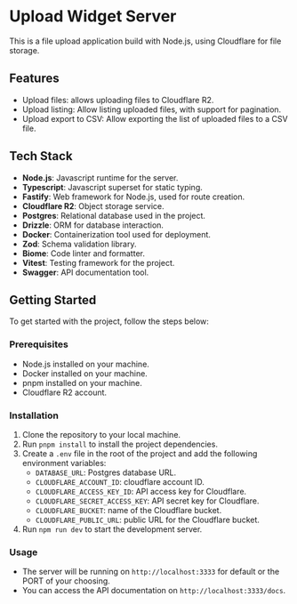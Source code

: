 # Upload Widget Server

This is a file upload application build with  Node.js, using Cloudflare for file storage.

## Features
- Upload files: allows uploading files to Cloudflare R2.
- Upload listing: Allow listing uploaded files, with support for pagination.
- Upload export to CSV: Allow exporting the list of uploaded files to a CSV file.

## Tech Stack
- **Node.js**: Javascript runtime for the server.
- **Typescript**: Javascript superset for static typing.
- **Fastify**: Web framework for Node.js, used for route creation.
- **Cloudflare R2**: Object storage service.
- **Postgres**: Relational database used in the project.
- **Drizzle**: ORM for database interaction.
- **Docker**: Containerization tool used for deployment.
- **Zod**: Schema validation library.
- **Biome**: Code linter and formatter.
- **Vitest**: Testing framework for the project.
- **Swagger**: API documentation tool.

## Getting Started
To get started with the project, follow the steps below:

### Prerequisites
- Node.js installed on your machine.
- Docker installed on your machine.
- pnpm installed on your machine.
- Cloudflare R2 account.

### Installation
1. Clone the repository to your local machine.
2. Run `pnpm install` to install the project dependencies.
3. Create a `.env` file in the root of the project and add the following environment variables:
    - `DATABASE_URL`: Postgres database URL.
    - `CLOUDFLARE_ACCOUNT_ID`: cloudflare account ID.    
    - `CLOUDFLARE_ACCESS_KEY_ID`: API access key for Cloudflare.
    - `CLOUDFLARE_SECRET_ACCESS_KEY`: API secret key for Cloudflare.
    - `CLOUDFLARE_BUCKET`: name of the Cloudflare bucket.
    - `CLOUDFLARE_PUBLIC_URL`: public URL for the Cloudflare bucket.
4. Run `npm run dev` to start the development server.


### Usage
- The server will be running on `http://localhost:3333` for default or the PORT of your choosing.
- You can access the API documentation on `http://localhost:3333/docs`.

